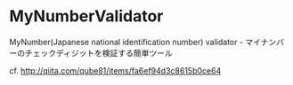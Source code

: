 # MyNumberValidator

MyNumber(Japanese national identification number) validator - マイナンバーのチェックディジットを検証する簡単ツール

cf. http://qiita.com/qube81/items/fa6ef94d3c8615b0ce64

